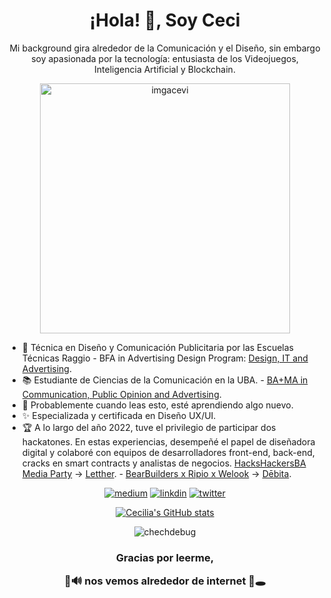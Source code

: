 <h1 align="center">¡Hola! 👋, Soy Ceci</h1>

<div align="center">
Mi background gira alrededor de la Comunicación y el Diseño, sin embargo soy apasionada por la tecnología: entusiasta de los Videojuegos, Inteligencia Artificial y Blockchain.
</div>

<p align="center"> <a href="https://twitter.com/imgacevi" target="blank"><img src="https://media.tenor.com/4ryx66tWEhcAAAAd/pixel-study.gif" alt="imgacevi" width="400" /></a> </p>


- 🔭 Técnica en Diseño y Comunicación Publicitaria por las Escuelas Técnicas Raggio - BFA in Advertising Design Program: [Design, IT and Advertising](https://drive.google.com/drive/folders/1Ed_pwjvrikjTlwdOh0LqkrYuWULnnvNZ?usp=sharing).
- 📚 Estudiante de Ciencias de la Comunicación en la UBA. - [BA+MA in Communication, Public Opinion and Advertising](https://www.uba.ar/internacionales/contenido.php?id=549&lang=en).
- 🌱 Probablemente cuando leas esto, esté aprendiendo algo nuevo. 
- ✨ Especializada y certificada en Diseño UX/UI.
- 🏆 A lo largo del año 2022, tuve el privilegio de participar dos hackatones. En estas experiencias, desempeñé el papel de diseñadora digital y colaboré con equipos de desarrolladores front-end, back-end, cracks en smart contracts y analistas de negocios.
[HacksHackersBA Media Party](https://twitter.com/HacksHackersBA) -> [Letther](https://twitter.com/lettherxyz). - [BearBuilders x Ripio x Welook](https://twitter.com/Bear_Builders) -> [Dēbita](https://twitter.com/DebitaFinance).

<div align="center">
  
  [![medium](https://img.shields.io/badge/Medium-12100E?style=for-the-badge&logo=medium&logoColor=white)](https://medium.com/@ceciliavit) [![linkdin](https://img.shields.io/badge/LinkedIn-0077B5?style=for-the-badge&logo=linkedin&logoColor=white)](https://www.linkedin.com/in/vcecilia/) [![twitter](https://img.shields.io/badge/Twitter-1DA1F2?style=for-the-badge&logo=twitter&logoColor=white)](https://twitter.com/imgacevi) 
</div>


<div align="center">
  
[![Cecilia's GitHub stats](https://github-readme-stats.vercel.app/api?username=chechdebug&show_icons=true&theme=dracula)](https://github.com/anuraghazra/github-readme-stats)

</div>

<p align="center"> <img src="https://komarev.com/ghpvc/?username=chechdebug&label=Profile%20views&color=0e75b6&style=flat" alt="chechdebug" /> </p>

<h3 align="center"> Gracias por leerme,
  
🦇🔊 nos vemos alrededor de internet 🐇🕳️  </h3>


